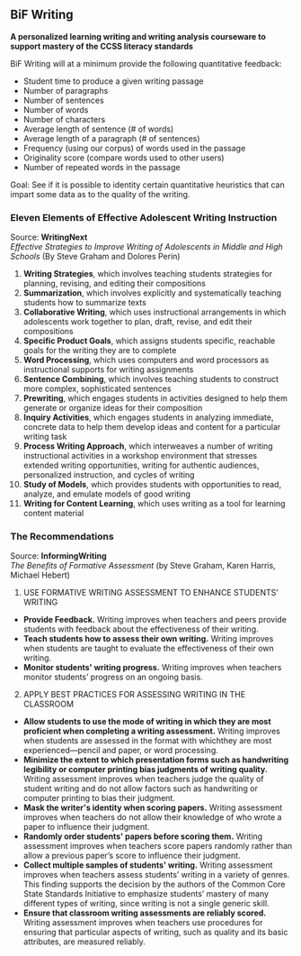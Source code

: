 ## BiF Writing

**A personalized learning writing and writing analysis courseware to support mastery of the CCSS literacy standards**

BiF Writing will at a minimum provide the following quantitative feedback:
- Student time to produce a given writing passage
- Number of paragraphs
- Number of sentences
- Number of words
- Number of characters
- Average length of sentence (# of words)
- Average length of a paragraph (# of sentences)
- Frequency (using our corpus) of words used in the passage
- Originality score (compare words used to other users)
- Number of repeated words in the passage

Goal: See if it is possible to identity certain quantitative heuristics that can impart some data as to the quality of the writing.

### Eleven Elements of Effective Adolescent Writing Instruction
Source: **WritingNext**  
*Effective Strategies to Improve Writing of Adolescents in Middle and High Schools* (By Steve Graham and Dolores Perin)

1. **Writing Strategies**, which involves teaching students strategies for planning, revising, and editing their compositions  
2. **Summarization**, which involves explicitly and systematically teaching students how to summarize texts  
3. **Collaborative Writing**, which uses instructional arrangements in which adolescents work together to plan, draft, revise, and edit their compositions  
4. **Specific Product Goals**, which assigns students specific, reachable goals for the writing they are to complete  
5. **Word Processing**, which uses computers and word processors as instructional supports for writing assignments  
6. **Sentence Combining**, which involves teaching students to construct more complex, sophisticated sentences  
7. **Prewriting**, which engages students in activities designed to help them generate or organize ideas for their composition  
8. **Inquiry Activities**, which engages students in analyzing immediate, concrete data to help them develop ideas and content for a particular writing task  
9. **Process Writing Approach**, which interweaves a number of writing instructional activities in a workshop environment that stresses extended writing opportunities, writing for authentic audiences, personalized instruction, and cycles of writing  
10. **Study of Models**, which provides students with opportunities to read, analyze, and emulate models of good writing  
11. **Writing for Content Learning**, which uses writing as a tool for learning content material  

### The Recommendations 
Source: **InformingWriting**  
*The Benefits of Formative Assessment* (by Steve Graham, Karen Harris, Michael Hebert)

1. USE FORMATIVE WRITING ASSESSMENT TO ENHANCE STUDENTS’ WRITING

- **Provide Feedback.** Writing improves when teachers and peers provide students with feedback about the effectiveness of their writing.
- **Teach students how to assess their own writing.** Writing improves when students are taught to evaluate the effectiveness of their own writing.
- **Monitor students' writing progress.** Writing improves when teachers monitor students’ progress on an ongoing basis.

2. APPLY BEST PRACTICES FOR ASSESSING WRITING IN THE CLASSROOM

- **Allow students to use the mode of writing in which they are most proficient when completing a writing assessment.** Writing improves when students are assessed in the format with whichthey are most experienced—pencil and paper, or word processing.
- **Minimize the extent to which presentation forms such as handwriting legibility or computer printing bias judgments of writing quality.** Writing assessment improves when teachers judge the quality of student writing and do not allow factors such as handwriting or computer printing to bias their judgment.
- **Mask the writer's identity when scoring papers.** Writing assessment improves when teachers do not allow their knowledge of who wrote a paper to influence their judgment.
- **Randomly order students' papers before scoring them.** Writing assessment improves when teachers score papers randomly rather than allow a previous paper’s score to influence their judgment.
- **Collect multiple samples of students' writing.** Writing assessment improves when teachers assess students’ writing in a variety of genres. This finding supports the decision by the authors of the Common Core State Standards Initiative to emphasize students’ mastery of many different types of writing, since writing is not a single generic skill.
- **Ensure that classroom writing assessments are reliably scored.** Writing assessment improves when teachers use procedures for ensuring that particular aspects of writing, such as quality and its basic attributes, are measured reliably.
